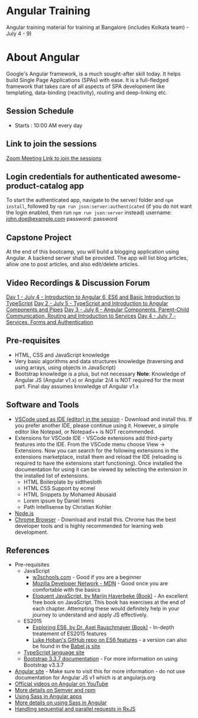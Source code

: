 # Angular Training
Angular training material for training at Bangalore (includes Kolkata team) - July 4 - 9)

# About Angular
Google's Angular framework, is a much sought-after skill today. It helps build Single Page Applications 
(SPAs) with ease. It is a full-fledged framework that takes care of all aspects of SPA development like templating, data-binding (reactivity), routing and deep-linking etc.

## Session Schedule
- Starts : 10:00 AM every day

## Link to join the sessions
[Zoom Meeting Link to join the sessions](https://zoom.us/j/621546378)

## Login credentials for authenticated awesome-product-catalog app
To start the authenticated app, navigate to the server/ folder and ```npm install```, followed by ```npm run json:server:authenticated``` (if you do not want the login enabled, then run ```npm run json:server``` instead)
username: john.doe@example.com
password: password

## Capstone Project
At the end of this bootcamp, you will build a blogging application using Angular. A backend server shall be provided. The app will list blog articles, allow one to post articles, and also edit/delete articles.

## Video Recordings &amp; Discussion Forum
[Day 1 - July 4 - Introduction to Angular 6, ES6 and Basic Introduction to TypeScript](https://s3.amazonaws.com/corporate-trainings/eRevMax/angular-july-4-9-2018/july-4-2018.mp4)
[Day 2 - July 5 - TypeScript and Introduction to Angular Components and Pipes](https://s3.amazonaws.com/corporate-trainings/eRevMax/angular-july-4-9-2018/july-5-2018.mp4)
[Day 3 - July 6 - Angular Components, Parent-Child Communication, Routing and Introduction to Services](https://s3.amazonaws.com/corporate-trainings/eRevMax/angular-july-4-9-2018/july-6-2018.mp4)
[Day 4 - July 7 - Services, Forms and Authentication](https://s3.amazonaws.com/corporate-trainings/eRevMax/angular-july-4-9-2018/july-7-2018.mp4)

## Pre-requisites
- HTML, CSS and JavaScript knowledge
- Very basic algorithms and data structures knowledge (traversing and using arrays, using objects in JavaScript)
- Bootstrap knowledge is a plus, but not necessary
__Note__: Knowledge of Angular JS (Angular v1.x) or Angular 2/4 is NOT required for the most part. Final day assumes knowledge of Angular v1.x

## Software and Tools
- [VSCode used as IDE (editor) in the session](https://code.visualstudio.com/) - Download and install this. If you prefer another IDE, please continue using it. However, a simple editor like Notepad, or Notepad++ is NOT recommended.
- Extensions for VSCode IDE - VSCode extensions add third-party features into the IDE. From the VSCode menu choose View -> Extensions. Now you can search for the following extensions in the extensions marketplace, install them and reload the IDE (reloading is required to have the extensions start functioning). Once installed the documentation for using it can be viewed by selecting the extension in the installed list of extensions.
    - HTML Boilerplate by sidthesloth
    - HTML CSS Support by ecmel
    - HTML Snippets by Mohamed Abusaid
    - Lorem ipsum by Daniel Imms
    - Path Intellisense by Christian Kohler
- [Node.js](https://nodejs.org)
- [Chrome Browser](https://www.google.com/chrome/browser/desktop/index.html) - Download and install this. Chrome has the best developer tools and is highly recommended for learning web development.

## References
- Pre-requisites
    - JavaScript
        - [w3schools.com](https://www.w3schools.com/) - Good if you are a beginner
        - [Mozilla Developer Network - MDN](https://developer.mozilla.org/en-US/) - Good once you are comfortable with the basics
        - [Eloquent JavaScript, by Marijn Haverbeke (Book)](http://eloquentjavascript.net/) - An excellent free book on JavaScript. This book has exercises at the end of each chapter. Attempting these would definitely help in your journey to understand and apply JS effectively.
    - ES2015
        - [Exploring ES6, by Dr. Axel Rauschmayer (Book)](http://exploringjs.com/es6/) - In-depth treatement of ES2015 features
        - [Luke Hoban's GitHub repo on ES6 features](https://github.com/lukehoban/es6features#readme) - a version can also be found in the [Babel.js site](https://babeljs.io/learn-es2015/#ecmascript-2015-features-modules)
    - [TypeScript language site](https://www.typescriptlang.org/)
    - [Bootstrap 3.3.7 documentation](http://getbootstrap.com/docs/3.3/) - For more information on using Bootstrap v3.3.7
- [Angular site](https://angular.io/) - Make sure to visit this for more information - do not use documentation for Angular JS v1 which is at angularjs.org
- [Official videos on Angular on YouTube](https://www.youtube.com/user/angularjs/videos)
- [More details on Semver and npm](https://docs.npmjs.com/misc/semver)
- [Using Sass in Angular apps](https://stackoverflow.com/questions/36220256/angular-cli-sass-options)
- [More details on using Sass in Angular](https://scotch.io/tutorials/using-sass-with-the-angular-cli)
- [Handling sequential and parallel requests in RxJS](https://coryrylan.com/blog/angular-multiple-http-requests-with-rxjs)
